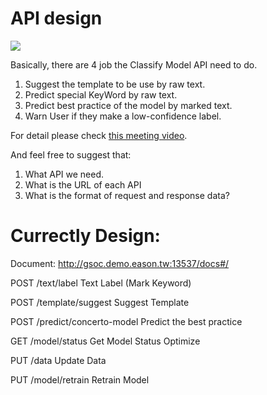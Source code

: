 # API design

![](https://i.imgur.com/ufZtiK8.png)

Basically, there are 4 job the Classify Model API need to do.

1. Suggest the template to be use by raw text.
2. Predict special KeyWord by raw text.
3. Predict best practice of the model by marked text.
4. Warn User if they make a low-confidence label.

For detail please check [this meeting video](https://vimeo.com/577771919). 

And feel free to suggest that:
1. What API we need.
2. What is the URL of each API
3. What is the format of request and response data?

# Currectly Design:
Document: http://gsoc.demo.eason.tw:13537/docs#/


POST
​/text​/label
Text Label (Mark Keyword)

POST
​/template​/suggest
Suggest Template

POST
/predict/concerto-model
Predict the best practice

GET
​/model​/status
Get Model Status
Optimize


PUT
​/data
Update Data

PUT
​/model​/retrain
Retrain Model
